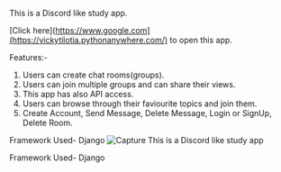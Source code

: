 This is a Discord like study app.

[Click here](https://www.google.com](https://vickytilotia.pythonanywhere.com/) to open this app.

Features:-
1. Users can create chat rooms(groups).
2. Users can join multiple groups and can share their views.
3. This app has also API access.
4. Users can browse through their faviourite topics and join them.
5. Create Account, Send Message, Delete Message, Login or SignUp, Delete Room.

Framework Used- Django
![Capture](https://user-images.githubusercontent.com/32337899/150351964-5e90a18e-49ea-4977-b23f-4f864cdf2b02.JPG)
This is a Discord like study app

Framework Used- Django
